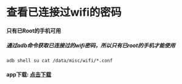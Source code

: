 # 查看已连接过wifi的密码
#### 只有已Root的手机可用
##### 通过adb命令获取已连接过的wifi密码，所以只有已root的手机才能使用
`adb shell
 su
 cat /data/misc/wifi/*.conf`
#### app下载: [点击下载](https://raw.githubusercontent.com/canceel/WifiPwd/master/app.apk)

